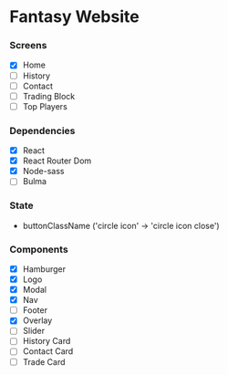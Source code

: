 # Fantasy Website

### Screens

- [x] Home
- [ ] History
- [ ] Contact
- [ ] Trading Block
- [ ] Top Players

### Dependencies

- [x] React
- [x] React Router Dom
- [x] Node-sass
- [ ] Bulma

### State

- buttonClassName ('circle icon' -> 'circle icon close')


### Components 

- [x] Hamburger
- [x] Logo
- [x] Modal
- [x] Nav
- [ ] Footer
- [x] Overlay
- [ ] Slider
- [ ] History Card
- [ ] Contact Card
- [ ] Trade Card
